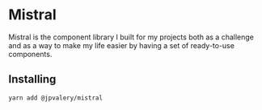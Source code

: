 # Mistral

Mistral is the component library I built for my projects both as a challenge and as a way to make my life easier by having a set of ready-to-use components.

## Installing

`yarn add @jpvalery/mistral`